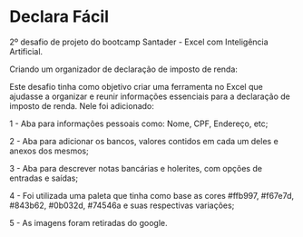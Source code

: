 # Declara Fácil

2º desafio de projeto do bootcamp Santader - Excel com Inteligência Artificial.

Criando um organizador de declaração de imposto de renda:

Este desafio tinha como objetivo criar uma ferramenta no Excel que ajudasse a organizar e reunir informações essenciais para a declaração de imposto de renda.
Nele foi adicionado:

1 - Aba para informações pessoais como: Nome, CPF, Endereço, etc;

2 - Aba para adicionar os bancos, valores contidos em cada um deles e anexos dos mesmos;

3 - Aba para descrever notas bancárias e holerites, com opções de entradas e saídas;

4 - Foi utilizada uma paleta que tinha como base as cores #ffb997, #f67e7d, #843b62, #0b032d, #74546a e suas respectivas variações;

5 - As imagens foram retiradas do google.

